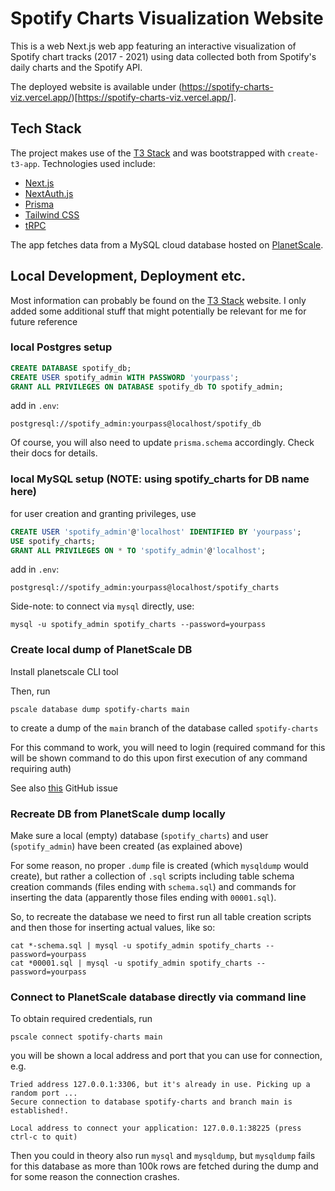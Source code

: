# Spotify Charts Visualization Website

This is a web Next.js web app featuring an interactive visualization of Spotify chart tracks (2017 - 2021) using data collected both from Spotify's daily charts and the Spotify API.

The deployed website is available under (https://spotify-charts-viz.vercel.app/)[https://spotify-charts-viz.vercel.app/].

## Tech Stack

The project makes use of the [T3 Stack](https://create.t3.gg/) and was bootstrapped with `create-t3-app`. Technologies used include:

- [Next.js](https://nextjs.org)
- [NextAuth.js](https://next-auth.js.org)
- [Prisma](https://prisma.io)
- [Tailwind CSS](https://tailwindcss.com)
- [tRPC](https://trpc.io)

The app fetches data from a MySQL cloud database hosted on [PlanetScale](https://planetscale.com/).

## Local Development, Deployment etc.
Most information can probably be found on the [T3 Stack](https://create.t3.gg/) website. I only added some additional stuff that might potentially be relevant for me for future reference 

### local Postgres setup
```sql
CREATE DATABASE spotify_db;
CREATE USER spotify_admin WITH PASSWORD 'yourpass';
GRANT ALL PRIVILEGES ON DATABASE spotify_db TO spotify_admin;
```

add in `.env`:
```
postgresql://spotify_admin:yourpass@localhost/spotify_db
```

Of course, you will also need to update `prisma.schema` accordingly. Check their docs for details. 

### local MySQL setup (NOTE: using spotify_charts for DB name here)

for user creation and granting privileges, use
```sql
CREATE USER 'spotify_admin'@'localhost' IDENTIFIED BY 'yourpass';
USE spotify_charts;
GRANT ALL PRIVILEGES ON * TO 'spotify_admin'@'localhost';
```

add in `.env`:
```
postgresql://spotify_admin:yourpass@localhost/spotify_charts
```

Side-note: to connect via `mysql` directly, use:
```
mysql -u spotify_admin spotify_charts --password=yourpass
```

### Create local dump of PlanetScale DB

Install planetscale CLI tool 

Then, run

```
pscale database dump spotify-charts main
```

to create a dump of the `main` branch of the database called `spotify-charts`


For this command to work, you will need to login (required command for this will be shown command to do this upon first execution of any command requiring auth)

See also [this](https://github.com/planetscale/discussion/discussions/168) GitHub issue

### Recreate DB from PlanetScale dump locally

Make sure a local (empty) database (`spotify_charts`) and user (`spotify_admin`) have been created (as explained above)

For some reason, no proper `.dump` file is created (which `mysqldump` would create), but rather a collection of `.sql` scripts including table schema creation commands (files ending with `schema.sql`) and commands for inserting the data (apparently those files ending with `00001.sql`).

So, to recreate the database we need to first run all table creation scripts and then those for inserting actual values, like so:

```
cat *-schema.sql | mysql -u spotify_admin spotify_charts --password=yourpass
cat *00001.sql | mysql -u spotify_admin spotify_charts --password=yourpass
```

### Connect to PlanetScale database directly via command line

To obtain required credentials, run

```
pscale connect spotify-charts main
```

you will be shown a local address and port that you can use for connection, e.g.

```
Tried address 127.0.0.1:3306, but it's already in use. Picking up a random port ...
Secure connection to database spotify-charts and branch main is established!.

Local address to connect your application: 127.0.0.1:38225 (press ctrl-c to quit)
```

Then you could in theory also run `mysql` and `mysqldump`, but `mysqldump` fails for this database as more than 100k rows are fetched during the dump and for some reason the connection crashes.